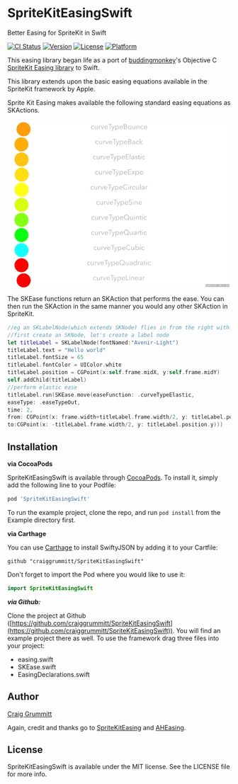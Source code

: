 # SpriteKitEasingSwift

Better Easing for SpriteKit in Swift

[![CI Status](http://img.shields.io/travis/iosappdevelopmentwithswift@gmail.com/SpriteKitEasingSwift.svg?style=flat)](https://travis-ci.org/iosappdevelopmentwithswift@gmail.com/SpriteKitEasingSwift)
[![Version](https://img.shields.io/cocoapods/v/SpriteKitEasingSwift.svg?style=flat)](http://cocoapods.org/pods/SpriteKitEasingSwift)
[![License](https://img.shields.io/cocoapods/l/SpriteKitEasingSwift.svg?style=flat)](http://cocoapods.org/pods/SpriteKitEasingSwift)
[![Platform](https://img.shields.io/cocoapods/p/SpriteKitEasingSwift.svg?style=flat)](http://cocoapods.org/pods/SpriteKitEasingSwift)

This easing library began life as a port of <a href="https://github.com/buddingmonkey">buddingmonkey</a>'s Objective C <a href="https://github.com/buddingmonkey/SpriteKit-Easing">SpriteKit Easing library</a> to Swift.

This library extends upon the basic easing equations available in the SpriteKit framework by Apple.

Sprite Kit Easing makes available the following standard easing equations as SKActions.

![easing.gif](easing.gif)

The SKEase functions return an SKAction that performs the ease. You can then run the SKAction in the same manner you would any other SKAction in SpriteKit.

```Swift
//eg an SKLabelNode(which extends SKNode) flies in from the right with an elastic tween:
//first create an SKNode, let's create a label node
let titleLabel = SKLabelNode(fontNamed:"Avenir-Light")
titleLabel.text = "Hello world"
titleLabel.fontSize = 65
titleLabel.fontColor = UIColor.white
titleLabel.position = CGPoint(x:self.frame.midX, y:self.frame.midY)
self.addChild(titleLabel)
//perform elastic ease
titleLabel.run(SKEase.move(easeFunction: .curveTypeElastic,
easeType: .easeTypeOut,
time: 2,
from: CGPoint(x: frame.width+titleLabel.frame.width/2, y: titleLabel.position.y),
to:CGPoint(x: -titleLabel.frame.width/2, y: titleLabel.position.y)))
```

## Installation

**via CocoaPods**

SpriteKitEasingSwift is available through [CocoaPods](http://cocoapods.org). To install
it, simply add the following line to your Podfile:

```ruby
pod 'SpriteKitEasingSwift'
```

To run the example project, clone the repo, and run `pod install` from the Example directory first.

**via Carthage**

You can use [Carthage](https://github.com/Carthage/Carthage) to install SwiftyJSON by adding it to your Cartfile:

```
github "craiggrummitt/SpriteKitEasingSwift"
```
Don't forget to import the Pod where you would like to use it:

```Swift
import SpriteKitEasingSwift
```

***via Github:***

Clone the project at Github ([https://github.com/craiggrummitt/SpriteKitEasingSwift](https://github.com/craiggrummitt/SpriteKitEasingSwift)). You will find an example project there as well. To use the framework drag three files into your project:

* easing.swift
* SKEase.swift
* EasingDeclarations.swift

## Author

<a href="https://github.com/buddingmonkey/SpriteKit-Easing">Craig Grummitt</a>

Again, credit and thanks go to <a href="https://github.com/buddingmonkey/SpriteKit-Easing">SpriteKitEasing</a> and <a href="https://github.com/warrenm/AHEasing">AHEasing</a>.


## License

SpriteKitEasingSwift is available under the MIT license. See the LICENSE file for more info.

